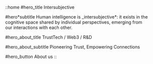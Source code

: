 ::home
#hero_title
Intersubjective

#hero\*subtitle
Human intelligence is \_intersubjective\*: it exists in the cognitive space shared by individual perspectives, emerging from our interactions with each other.

#hero_about_title
TrustTech / Web3 / R\&D

#hero_about_subtitle
Pioneering Trust, Empowering Connections

#hero_button
About us
::
